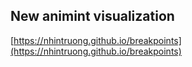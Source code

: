 ## New animint visualization
[https://nhintruong.github.io/breakpoints](https://nhintruong.github.io/breakpoints)

